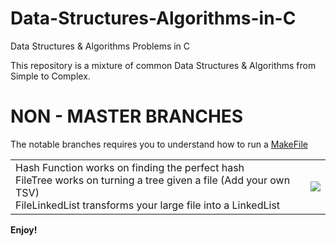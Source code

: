 # Data-Structures-Algorithms-in-C
Data Structures &amp; Algorithms Problems in C

This repository is a mixture of common Data Structures & Algorithms from Simple to Complex.

<h1> NON - MASTER BRANCHES </h1>
The notable branches requires you to understand how to run a <a href= "https://opensource.com/article/18/8/what-how-makefile">MakeFile</a>
 <table>
<tr> 
<td> Hash Function works on finding the perfect hash
   </br>
  FileTree works on turning a tree given a file (Add your own TSV)
   </br>
  FileLinkedList transforms your large file into a LinkedList
  
</td>
<td>
 <img src = "https://github.com/Ifavhoney/Data-Structures-Algorithms-in-C/blob/FileHashFunction/HashImage.png">

</td>

</tr>

 </table>
<b>Enjoy!</b>
</br>
